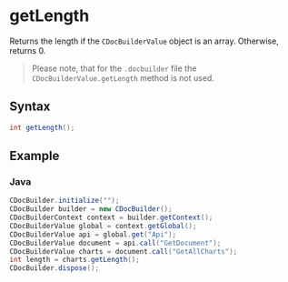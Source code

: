 # getLength

Returns the length if the `CDocBuilderValue` object is an array. Otherwise, returns 0.

> Please note, that for the `.docbuilder` file the `CDocBuilderValue.getLength` method is not used.

## Syntax

```java
int getLength();
```

## Example

### Java

``` java
CDocBuilder.initialize("");
CDocBuilder builder = new CDocBuilder();
CDocBuilderContext context = builder.getContext();
CDocBuilderValue global = context.getGlobal();
CDocBuilderValue api = global.get("Api");
CDocBuilderValue document = api.call("GetDocument");
CDocBuilderValue charts = document.call("GetAllCharts");
int length = charts.getLength();
CDocBuilder.dispose();
```
